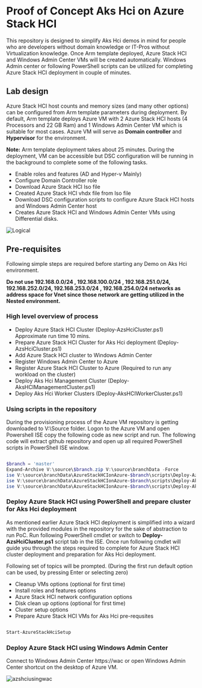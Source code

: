 # Proof of Concept Aks Hci on Azure Stack HCI

This repository is designed to simplify Aks Hci demos in mind for people who are developers without domain knowledge or IT-Pros without Virtualization knowledge. Once Arm template deployed, Azure Stack HCI and Windows Admin Center VMs will be created automatically. Windows Admin center or following PowerShell scripts can be utilized for completing Azure Stack HCI deployment in couple of minutes.

## Lab design

Azure Stack HCI host counts and memory sizes (and many other options) can be configured from Arm template parameters during deployment. By default, Arm template deploys Azure VM with 2 Azure Stack HCI hosts (4 Processors and 22 GB Ram) and 1 Windows Admin Center VM which is suitable for most cases. Azure VM will serve as  **Domain controller** and **Hypervisor** for the environment.

**Note:** Arm template deployment takes about 25 minutes. During the deployment, VM can be accessible but DSC configuration will be running in the background to complete some of the following tasks.

* Enable roles and features (AD and Hyper-v Mainly)
* Configure Domain Controller role
* Download Azure Stack HCI Iso file
* Created Azure Stack HCI vhdx file from Iso file
* Download DSC configuration scripts to configure Azure Stack HCI hosts and Windows Admin Center host
* Creates Azure Stack HCI and Windows Admin Center VMs using Differential disks.

![Logical](./.images/Logical.png)

## Pre-requisites

Following simple steps are required before starting any Demo on Aks Hci environment.

**Do not use 192.168.0.0/24 , 192.168.100.0/24 , 192.168.251.0/24, 192.168.252.0/24, 192.168.253.0/24 , 192.168.254.0/24 networks as address space for Vnet since those network are getting utilized in the Nested environment.**

### High level overview of process

* Deploy Azure Stack HCI Cluster (Deploy-AzsHciCluster.ps1) Approximate run time 10 mins.
* Prepare Azure Stack HCI Cluster for Aks Hci deployment (Deploy-AzsHciCluster.ps1)
* Add Azure Stack HCI cluster to Windows Admin Center
* Register Windows Admin Center to Azure
* Register Azure Stack HCI Cluster to Azure (Required to run any workload on the cluster)
* Deploy Aks Hci Management Cluster (Deploy-AksHCIManagementCluster.ps1)
* Deploy Aks Hci Worker Clusters (Deploy-AksHCIWorkerCluster.ps1)

### Using scripts in the repository

During the provisioning process of the Azure VM repository is getting downloaded to V:\Source folder. Logon to the Azure VM and open Powershell ISE copy the following code as new script and run. The following code will extract github repository and open up all required PowerShell scripts in PowerShell ISE window.

```powershell

$branch = 'master'
Expand-Archive V:\source\$branch.zip V:\source\branchData -Force
ise V:\source\branchData\AzureStackHCIonAzure-$branch\scripts\Deploy-AzsHciCluster.ps1
ise V:\source\branchData\AzureStackHCIonAzure-$branch\scripts\Deploy-AksHCIManagementCluster.ps1
ise V:\source\branchData\AzureStackHCIonAzure-$branch\scripts\Deploy-AksHCIWorkerCluster.ps1

```

### Deploy Azure Stack HCI using PowerShell and prepare cluster for Aks Hci deployment

As mentioned earlier Azure Stack HCI deployment is simplified into a wizard with the provided modules in the repository for the sake of abstraction to run PoC. Run following PowerShell cmdlet or switch to **Deploy-AzsHciCluster.ps1** script tab in the ISE. Once run following cmdlet will guide you through the steps required to complete for Azure Stack HCI cluster deployment and preparation for Aks Hci deployment.

Following set of topics will be prompted. (During the first run default option can be used, by pressing Enter or selecting zero)

* Cleanup VMs options (optional for first time)
* Install roles and features options
* Azure Stack HCI network configuration options
* Disk clean up options (optional for first time)
* Cluster setup options
* Prepare Azure Stack HCI VMs for Aks Hci pre-requsites

```powershell

Start-AzureStackHciSetup

```

### Deploy Azure Stack HCI using Windows Admin Center

Connect to Windows Admin Center https://wac or open Windows Admin Center shortcut on the desktop of Azure VM.

![azshciusingwac](./.images/azshciusingwac.gif)
